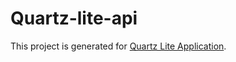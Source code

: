 # Quartz-lite-api

This project is generated for [Quartz Lite Application](https://github.com/Heru6664/QuartzLite).
